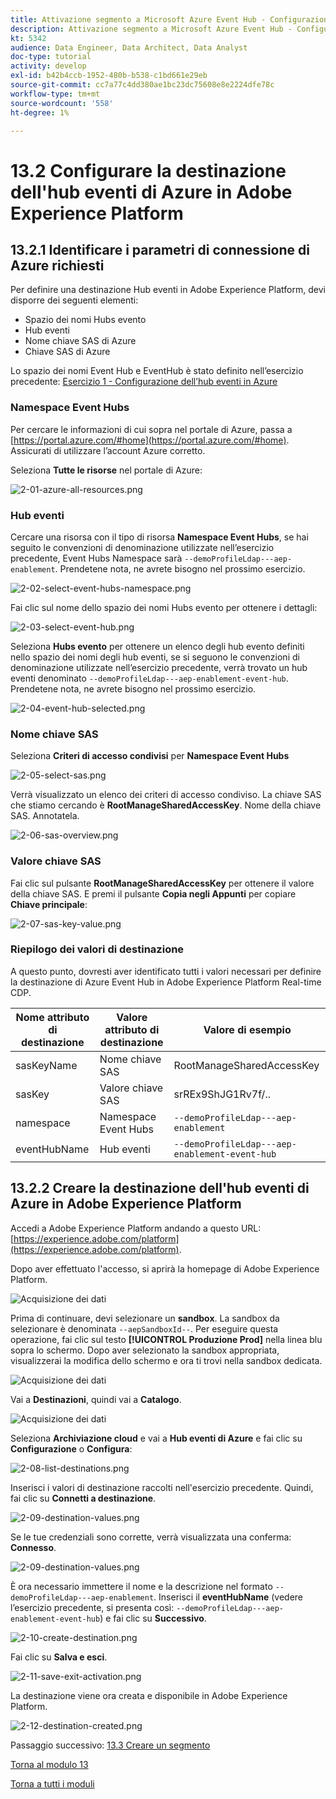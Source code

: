```yaml
---
title: Attivazione segmento a Microsoft Azure Event Hub - Configurazione della destinazione RTCDP di Event Hub in Adobe Experience Platform
description: Attivazione segmento a Microsoft Azure Event Hub - Configurazione della destinazione RTCDP di Event Hub in Adobe Experience Platform
kt: 5342
audience: Data Engineer, Data Architect, Data Analyst
doc-type: tutorial
activity: develop
exl-id: b42b4ccb-1952-480b-b538-c1bd661e29eb
source-git-commit: cc7a77c4dd380ae1bc23dc75608e8e2224dfe78c
workflow-type: tm+mt
source-wordcount: '558'
ht-degree: 1%

---
```


# 13.2 Configurare la destinazione dell&#39;hub eventi di Azure in Adobe Experience Platform

## 13.2.1 Identificare i parametri di connessione di Azure richiesti

Per definire una destinazione Hub eventi in Adobe Experience Platform, devi disporre dei seguenti elementi:

- Spazio dei nomi Hubs evento
- Hub eventi
- Nome chiave SAS di Azure
- Chiave SAS di Azure

Lo spazio dei nomi Event Hub e EventHub è stato definito nell’esercizio precedente: [Esercizio 1 - Configurazione dell’hub eventi in Azure](./ex1.md)

### Namespace Event Hubs

Per cercare le informazioni di cui sopra nel portale di Azure, passa a [https://portal.azure.com/#home](https://portal.azure.com/#home). Assicurati di utilizzare l’account Azure corretto.

Seleziona **Tutte le risorse** nel portale di Azure:

![2-01-azure-all-resources.png](./images/2-01-azure-all-resources.png)

### Hub eventi

Cercare una risorsa con il tipo di risorsa **Namespace Event Hubs**, se hai seguito le convenzioni di denominazione utilizzate nell’esercizio precedente, Event Hubs Namespace sarà `--demoProfileLdap---aep-enablement`. Prendetene nota, ne avrete bisogno nel prossimo esercizio.

![2-02-select-event-hubs-namespace.png](./images/2-02-select-event-hubs-namespace.png)

Fai clic sul nome dello spazio dei nomi Hubs evento per ottenere i dettagli:

![2-03-select-event-hub.png](./images/2-03-select-event-hub.png)

Seleziona **Hubs evento** per ottenere un elenco degli hub evento definiti nello spazio dei nomi degli hub eventi, se si seguono le convenzioni di denominazione utilizzate nell’esercizio precedente, verrà trovato un hub eventi denominato `--demoProfileLdap---aep-enablement-event-hub`. Prendetene nota, ne avrete bisogno nel prossimo esercizio.

![2-04-event-hub-selected.png](./images/2-04-event-hub-selected.png)

### Nome chiave SAS

Seleziona **Criteri di accesso condivisi** per **Namespace Event Hubs**

![2-05-select-sas.png](./images/2-05-select-sas.png)

Verrà visualizzato un elenco dei criteri di accesso condiviso. La chiave SAS che stiamo cercando è **RootManageSharedAccessKey**. Nome della chiave SAS. Annotatela.

![2-06-sas-overview.png](./images/2-06-sas-overview.png)

### Valore chiave SAS

Fai clic sul pulsante **RootManageSharedAccessKey** per ottenere il valore della chiave SAS. E premi il pulsante **Copia negli Appunti** per copiare **Chiave principale**:

![2-07-sas-key-value.png](./images/2-07-sas-key-value.png)

### Riepilogo dei valori di destinazione

A questo punto, dovresti aver identificato tutti i valori necessari per definire la destinazione di Azure Event Hub in Adobe Experience Platform Real-time CDP.

| Nome attributo di destinazione | Valore attributo di destinazione | Valore di esempio |
|---|---|---|
| sasKeyName | Nome chiave SAS | RootManageSharedAccessKey |
| sasKey | Valore chiave SAS | srREx9ShJG1Rv7f/.. |
| namespace | Namespace Event Hubs | `--demoProfileLdap---aep-enablement` |
| eventHubName | Hub eventi | `--demoProfileLdap---aep-enablement-event-hub` |

## 13.2.2 Creare la destinazione dell&#39;hub eventi di Azure in Adobe Experience Platform

Accedi a Adobe Experience Platform andando a questo URL: [https://experience.adobe.com/platform](https://experience.adobe.com/platform).

Dopo aver effettuato l&#39;accesso, si aprirà la homepage di Adobe Experience Platform.

![Acquisizione dei dati](../module2/images/home.png)

Prima di continuare, devi selezionare un **sandbox**. La sandbox da selezionare è denominata ``--aepSandboxId--``. Per eseguire questa operazione, fai clic sul testo **[!UICONTROL Produzione Prod]** nella linea blu sopra lo schermo. Dopo aver selezionato la sandbox appropriata, visualizzerai la modifica dello schermo e ora ti trovi nella sandbox dedicata.

![Acquisizione dei dati](../module2/images/sb1.png)

Vai a **Destinazioni**, quindi vai a **Catalogo**.

![Acquisizione dei dati](./images/sb2a.png)

Seleziona **Archiviazione cloud** e vai a **Hub eventi di Azure** e fai clic su **Configurazione** o **Configura**:

![2-08-list-destinations.png](./images/2-08-list-destinations.png)

Inserisci i valori di destinazione raccolti nell&#39;esercizio precedente. Quindi, fai clic su **Connetti a destinazione**.

![2-09-destination-values.png](./images/2-09-destination-values.png)

Se le tue credenziali sono corrette, verrà visualizzata una conferma: **Connesso**.

![2-09-destination-values.png](./images/2-09-destination-valuesa.png)

È ora necessario immettere il nome e la descrizione nel formato `--demoProfileLdap---aep-enablement`. Inserisci il **eventHubName** (vedere l’esercizio precedente, si presenta così: `--demoProfileLdap---aep-enablement-event-hub`) e fai clic su **Successivo**.

![2-10-create-destination.png](./images/2-10-create-destination.png)

Fai clic su **Salva e esci**.

![2-11-save-exit-activation.png](./images/2-11-save-exit-activation.png)

La destinazione viene ora creata e disponibile in Adobe Experience Platform.

![2-12-destination-created.png](./images/2-12-destination-created.png)

Passaggio successivo: [13.3 Creare un segmento](./ex3.md)

[Torna al modulo 13](./segment-activation-microsoft-azure-eventhub.md)

[Torna a tutti i moduli](./../../overview.md)
